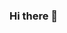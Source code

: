 ### Hi there 👋

<!--
**aleksandrachrzest/aleksandrachrzest** is a ✨ _special_ ✨ repository because its `README.md` (this file) appears on your GitHub profile.

Here are some ideas to get you started:

- 👋 Hi, I’m @aleksandrachrzest
- 👀 I’m interested in UX design.
- 🌱 I’m currently learning UX and I want to possess HTML and CSS skills.
- 💞️ I’m looking to collaborate on UX/website projects.
- 📫 You can reach me at aleksandra.chrzest@gmail.com

